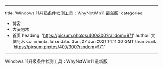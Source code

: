 
---
title: 'Windows 11升级条件检测工具：WhyNotWin11 最新版'
categories: 
 - 博客
 - 大侠阿木
 - 首页
headimg: 'https://picsum.photos/400/300?random=971'
author: 大侠阿木
comments: false
date: Sun, 27 Jun 2021 14:11:30 GMT
thumbnail: 'https://picsum.photos/400/300?random=971'
---

<div>   
Windows 11升级条件检测工具：WhyNotWin11 最新版  
</div>
            